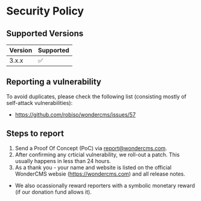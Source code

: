 # Security Policy

## Supported Versions

| Version | Supported          |
| ------- | ------------------ |
| 3.x.x   | :white_check_mark: |


## Reporting a vulnerability
To avoid duplicates, please check the following list (consisting mostly of self-attack vulnerabilities):
- https://github.com/robiso/wondercms/issues/57

## Steps to report
1. Send a Proof Of Concept (PoC) via report@wondercms.com.
2. After confirming any crticial vulnerability, we roll-out a patch. This usually happens in less than 24 hours.
3. As a thank you - your name and website is listed on the official WonderCMS websie (https://wondercms.com) and all release notes.
- We also ocassionally reward reporters with a symbolic monetary reward (if our donation fund allows it).
